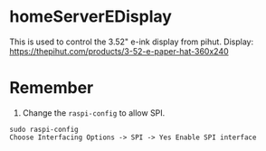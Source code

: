 # homeServerEDisplay
This is used to control the 3.52" e-ink display from pihut. Display: https://thepihut.com/products/3-52-e-paper-hat-360x240

# Remember
1) Change the `raspi-config` to allow SPI.
```
sudo raspi-config
Choose Interfacing Options -> SPI -> Yes Enable SPI interface
```
